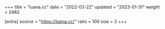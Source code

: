 +++
title = "luana.cc"
date = "2022-03-22"
updated = "2023-01-31"
weight = 2482

[extra]
source = "https://luana.cc/"
ratio = 100
size = 2
+++
